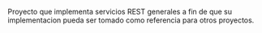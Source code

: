Proyecto que implementa servicios REST generales a fin de que su implementacion pueda ser tomado como referencia para otros proyectos.



